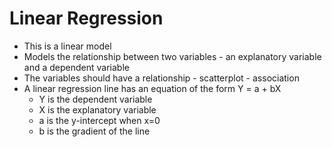 # Linear Regression

 - This is a linear model
 - Models the relationship between two variables - an explanatory variable and a dependent variable
 - The variables should have a relationship - scatterplot - association
 - A linear regression line has an equation of the form Y = a + bX
      - Y is the dependent variable
      - X is the explanatory variable
      - a is the y-intercept when x=0
      - b is the gradient of the line
